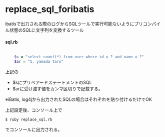 # replace_sql_foribatis

ibatisで出力される際のログからSQLツールで実行可能ないようにプリコンパイル状態のSQLに文字列を変換するツール  

#### sql.rb

```rb

    $s = "select count(*) from user where id = ? and name = ?"
    $ar = "1, yamada taro"

```

上記の  

  - $sにプリペアードステートメントのSQL
  - $arに受け渡す値をカンマ区切りで記載する。

※iBatis, log4jから出力されたSQLの場合はそれぞれを貼り付けるだけでOK

上記設定後、コンソール上で

```
$ ruby replace_sql.rb
```

でコンソールに出力される。
